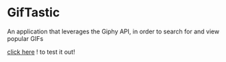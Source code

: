 # GifTastic

An application that leverages the Giphy API, in order to search for and view popular GIFs

[click here](https://code-guy21.github.io/GifTastic/) ! to test it out!
